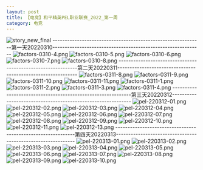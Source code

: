 ```yaml
---
layout: post
title: 【电竞】和平精英PEL职业联赛_2022_第一周
category: 电竞
---
```

![story_new_final](http://rab41f8zg.hd-bkt.clouddn.com/img/story_new_final_0322.png)
-------------------------------------------------------------第一天20220310-------------------------------------------------------------
![factors-0310-4.png](http://rab41f8zg.hd-bkt.clouddn.com/img/factors-0310-4.png)
![factors-0310-5.png](http://rab41f8zg.hd-bkt.clouddn.com/img/factors-0310-5.png)
![factors-0310-6.png](http://rab41f8zg.hd-bkt.clouddn.com/img/factors-0310-6.png)
![factors-0310-7.png](http://rab41f8zg.hd-bkt.clouddn.com/img/factors-0310-7.png)
![factors-0310-8.png](http://rab41f8zg.hd-bkt.clouddn.com/img/factors-0310-8.png)
-------------------------------------------------------------第二天20220311-------------------------------------------------------------
![factors-0311-8.png](http://rab41f8zg.hd-bkt.clouddn.com/img/factors-0311-8.png)
![factors-0311-9.png](http://rab41f8zg.hd-bkt.clouddn.com/img/factors-0311-9.png)
![factors-0311-10.png](http://rab41f8zg.hd-bkt.clouddn.com/img/factors-0311-10.png)
![factors-0311-11.png](http://rab41f8zg.hd-bkt.clouddn.com/img/factors-0311-11.png)
![factors-0311-1.png](http://rab41f8zg.hd-bkt.clouddn.com/img/factors-0311-1.png)
![factors-0311-2.png](http://rab41f8zg.hd-bkt.clouddn.com/img/factors-0311-2.png)
![factors-0311-3.png](http://rab41f8zg.hd-bkt.clouddn.com/img/factors-0311-3.png)
![factors-0311-4.png](http://rab41f8zg.hd-bkt.clouddn.com/img/factors-0311-4.png)
-------------------------------------------------------------第三天20220312-------------------------------------------------------------
![pel-220312-01.png](http://rab41f8zg.hd-bkt.clouddn.com/img/pel-220312-1.png)
![pel-220312-02.png](http://rab41f8zg.hd-bkt.clouddn.com/img/pel-220312-2.png)
![pel-220312-03.png](http://rab41f8zg.hd-bkt.clouddn.com/img/pel-220312-3.png)
![pel-220312-04.png](http://rab41f8zg.hd-bkt.clouddn.com/img/pel-220312-4.png)
![pel-220312-05.png](http://rab41f8zg.hd-bkt.clouddn.com/img/pel-220312-5.png)
![pel-220312-06.png](http://rab41f8zg.hd-bkt.clouddn.com/img/pel-220312-6.png)
![pel-220312-07.png](http://rab41f8zg.hd-bkt.clouddn.com/img/pel-220312-7.png)
![pel-220312-08.png](http://rab41f8zg.hd-bkt.clouddn.com/img/pel-220312-8.png)
![pel-220312-09.png](http://rab41f8zg.hd-bkt.clouddn.com/img/pel-220312-9.png)
![pel-220312-10.png](http://rab41f8zg.hd-bkt.clouddn.com/img/pel-220312-10.png)
![pel-220312-11.png](http://rab41f8zg.hd-bkt.clouddn.com/img/pel-220312-11.png)
![pel-220312-13.png](http://rab41f8zg.hd-bkt.clouddn.com/img/pel-220312-13.png)
-------------------------------------------------------------第四天20220313-------------------------------------------------------------
![pel-220313-01.png](http://rab41f8zg.hd-bkt.clouddn.com/img/pel-220313-1.png)
![pel-220313-02.png](http://rab41f8zg.hd-bkt.clouddn.com/img/pel-220313-2.png)
![pel-220313-03.png](http://rab41f8zg.hd-bkt.clouddn.com/img/pel-220313-3.png)
![pel-220313-04.png](http://rab41f8zg.hd-bkt.clouddn.com/img/pel-220313-4.png)
![pel-220313-05.png](http://rab41f8zg.hd-bkt.clouddn.com/img/pel-220313-5.png)
![pel-220313-06.png](http://rab41f8zg.hd-bkt.clouddn.com/img/pel-220313-6.png)
![pel-220313-07.png](http://rab41f8zg.hd-bkt.clouddn.com/img/pel-220313-7.png)
![pel-220313-08.png](http://rab41f8zg.hd-bkt.clouddn.com/img/pel-220313-8.png)
![pel-220313-09.png](http://rab41f8zg.hd-bkt.clouddn.com/img/pel-220313-9.png)
![pel-220313-10.png](http://rab41f8zg.hd-bkt.clouddn.com/img/pel-220313-10.png)










  




